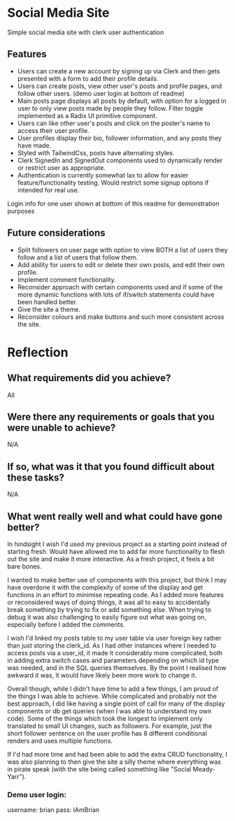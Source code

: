 # Social Media Site

Simple social media site with clerk user authentication

## Features

- Users can create a new account by signing up via Clerk and then gets presented with a form to add their profile details.
- Users can create posts, view other user's posts and profile pages, and follow other users. (demo user login at bottom of readme)
- Main posts page displays all posts by default, with option for a logged in user to only view posts made by people they follow. Filter toggle implemented as a Radix UI primitive component.
- Users can like other user's posts and click on the poster's name to access their user profile.
- User profiles display their bio, follower information, and any posts they have made.
- Styled with TailwindCss, posts have alternating styles.
- Clerk SignedIn and SignedOut components used to dynamically render or restrict user as appropriate.
- Authentication is currently somewhat lax to allow for easier feature/functionality testing. Would restrict some signup options if intended for real use.

Login info for one user shown at bottom of this readme for demonstration purposes

## Future considerations

- Split followers on user page with option to view BOTH a list of users they follow and a list of users that follow them.
- Add ability for users to edit or delete their own posts, and edit their own profile.
- Implement comment functionality.
- Reconsider approach with certain components used and if some of the more dynamic functions with lots of if/switch statements could have been handled better.
- Give the site a theme.
- Reconsider colours and make buttons and such more consistent across the site.

# Reflection

## What requirements did you achieve?

All

## Were there any requirements or goals that you were unable to achieve?

N/A

## If so, what was it that you found difficult about these tasks?

N/A

## What went really well and what could have gone better?

In hindsight I wish I'd used my previous project as a starting point instead of starting fresh. Would have allowed me to add far more functionality to flesh out the site and make it more interactive. As a fresh project, it feels a bit bare bones.

I wanted to make better use of components with this project, but think I may have overdone it with the complexity of some of the display and get functions in an effort to minimise repeating code. As I added more features or reconsidered ways of doing things, it was all to easy to accidentally break something by trying to fix or add something else. When trying to debug it was also challenging to easily figure out what was going on, especially before I added the comments.

I wish I'd linked my posts table to my user table via user foreign key rather than just storing the clerk_id. As I had other instances where I needed to access posts via a user_id, it made it considerably more complicated, both in adding extra switch cases and parameters depending on which id type was needed, and in the SQL queries themselves. By the point I realised how awkward it was, it would have likely been more work to change it.

Overall though, while I didn't have time to add a few things, I am proud of the things I was able to achieve. While complicated and probably not the best approach, I did like having a single point of call for many of the display components or db get queries (when I was able to understand my own code). Some of the things which took the longest to implement only translated to small UI changes, such as followers. For example, just the short follower sentence on the user profile has 8 different conditional renders and uses multiple functions.

If I'd had more time and had been able to add the extra CRUD functionality, I was also planning to then give the site a silly theme where everything was in pirate speak (with the site being called something like "Social Meady-Yarr").

### Demo user login:

username: brian
pass: IAmBrian
